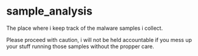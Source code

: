 # sample_analysis
The place where i keep track of the malware samples i collect.

Please proceed with caution, i will not be held accountable if you mess up your stuff running those
samples without the propper care.



